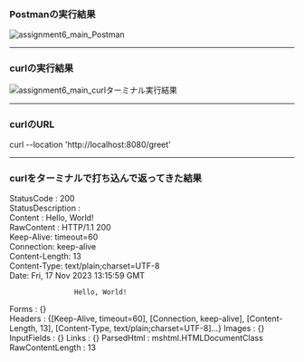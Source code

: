 ### Postmanの実行結果

![assignment6_main_Postman](https://github.com/silvernyanko/assignment6/assets/145736051/369172d6-68ac-4391-942d-fd40b785dbd5)

 * * * 


### curlの実行結果

![assignment6_main_curlターミナル実行結果](https://github.com/silvernyanko/assignment6/assets/145736051/1a0250c1-e2d1-47f8-86a4-5fa2793885d3)

 * * * 


### curlのURL

curl --location 'http://localhost:8080/greet'


 * * * 


### curlをターミナルで打ち込んで返ってきた結果

StatusCode        : 200                                                                                                                    
StatusDescription :                                                                                                                        
Content           : Hello, World!                                                                                                          
RawContent        : HTTP/1.1 200                                                                                                           
Keep-Alive: timeout=60                                                                                                 
Connection: keep-alive                                                                                                 
Content-Length: 13                                                                                                     
Content-Type: text/plain;charset=UTF-8                                                                                 
Date: Fri, 17 Nov 2023 13:15:59 GMT

                    Hello, World!                                                                                                          
Forms             : {}                                                                                                                     
Headers           : {[Keep-Alive, timeout=60], [Connection, keep-alive], [Content-Length, 13], [Content-Type, text/plain;charset=UTF-8]...}
Images            : {}
InputFields       : {}
Links             : {}
ParsedHtml        : mshtml.HTMLDocumentClass
RawContentLength  : 13

